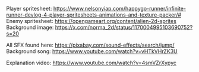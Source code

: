 Player spritesheet: https://www.nelsonyiap.com/happygo-runner/infinite-runner-devlog-4-player-spritesheets-animations-and-texture-packer/#
Enemy spritesheet: https://opengameart.org/content/alien-2d-sprites
Background image: https://x.com/norma_2d/status/1170004995103690752?s=20

All SFX found here: https://pixabay.com/sound-effects/search/jump/
Background song: https://www.youtube.com/watch?v=vHTkVHrZK3U

Explanation video: https://www.youtube.com/watch?v=4smVZrXypyc

